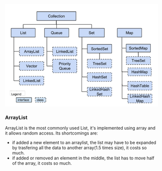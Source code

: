 ![a](./resources/collections.png)

### ArrayList
ArrayList is the most commonly used List, it's implemented using array and it allows random access. Its shortcomings are:
 * if added a new element to an arraylist, the list may have to be expanded by trasfering all the data to another array(1.5 times size), it costs so much.
 * if added or removed an elememt in the middle, the list has to move half of the array, it costs so much.


